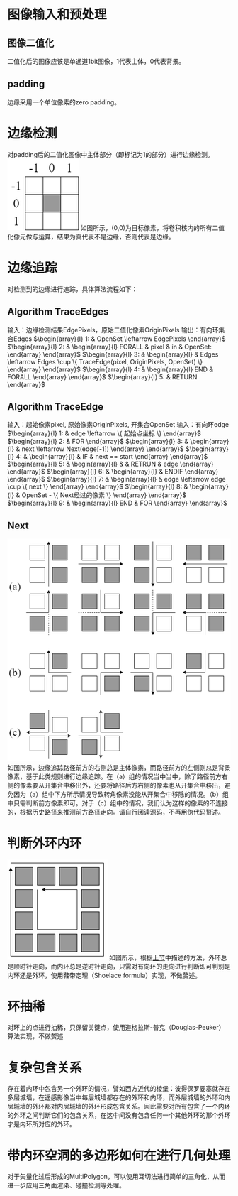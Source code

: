 # 图像输入和预处理
## 图像二值化
二值化后的图像应该是单通道1bit图像，1代表主体，0代表背景。
## padding
边缘采用一个单位像素的zero padding。
# 边缘检测
对padding后的二值化图像中主体部分（即标记为1的部分）进行边缘检测。
![边缘检测算子.png](figures/边缘检测算子.png)
如图所示，(0,0)为目标像素，将卷积核内的所有二值化像元做与运算，结果为真代表不是边缘，否则代表是边缘。
# 边缘追踪
对检测到的边缘进行追踪，具体算法流程如下：
## Algorithm TraceEdges
输入：边缘检测结果EdgePixels，原始二值化像素OriginPixels
输出：有向环集合Edges
$\begin{array}{l} 1: & OpenSet \leftarrow EdgePixels \end{array}$
$\begin{array}{l} 2: & \begin{array}{l} FORALL & pixel & in & OpenSet: \end{array} \end{array}$
$\begin{array}{l} 3: & \begin{array}{l} & Edges \leftarrow Edges \cup \{ TraceEdge(pixel, OriginPixels, OpenSet) \} \end{array} \end{array}$
$\begin{array}{l} 4: & \begin{array}{l} END & FORALL \end{array} \end{array}$
$\begin{array}{l} 5: & RETURN \end{array}$
## Algorithm TraceEdge
输入：起始像素pixel, 原始像素OriginPixels, 开集合OpenSet
输入：有向环edge
$\begin{array}{l} 1: & edge \leftarrow \{ 起始点坐标 \} \end{array}$
$\begin{array}{l} 2: & FOR \end{array}$
$\begin{array}{l} 3: & \begin{array}{l} & next \leftarrow Next(edge[-1]) \end{array} \end{array}$
$\begin{array}{l} 4: & \begin{array}{l} & IF & next == start \end{array} \end{array}$
$\begin{array}{l} 5: & \begin{array}{l} & & RETRUN & edge \end{array} \end{array}$
$\begin{array}{l} 6: & \begin{array}{l} & ENDIF \end{array} \end{array}$
$\begin{array}{l} 7: & \begin{array}{l} & edge \leftarrow edge \cup \{ next \} \end{array} \end{array}$
$\begin{array}{l} 8: & \begin{array}{l} & OpenSet - \{ Next经过的像素 \} \end{array} \end{array}$
$\begin{array}{l} 9: & \begin{array}{l} END & FOR \end{array} \end{array}$
## Next
![边缘追踪.png](figures/边缘追踪.png)
如图所示，边缘追踪路径前方的右侧总是主体像素，而路径前方的左侧则总是背景像素，基于此类规则进行边缘追踪。在（a）组的情况当中当中，除了路径前方右侧的像素要从开集合中移出外，还要将路径后方右侧的像素也从开集合中移出，避免因为（a）组中下方所示情况导致转角像素没能从开集合中移除的情况。（b）组中只需判断前方像素即可。对于（c）组中的情况，我们认为这样的像素的不连接的，根据历史路径来推测前方路径走向。请自行阅读源码，不再用伪代码赘述。
# 判断外环内环
![判断外环内环.png](figures/判断外环内环.png)
如图所示，根据[上节](##边缘追踪)中描述的方法，外环总是顺时针走向，而内环总是逆时针走向，只需对有向环的走向进行判断即可判别是内环还是外环，使用鞋带定理（Shoelace formula）实现，不做赘述。
# 环抽稀
对环上的点进行抽稀，只保留关键点，使用道格拉斯-普克（Douglas-Peuker）算法实现，不做赘述
# 复杂包含关系
存在着内环中包含另一个外环的情况，譬如西方近代的棱堡：彼得保罗要塞就存在多层城墙，在遥感影像当中每层城墙都存在的外环和内环，而外层城墙的外环和内层城墙的外环都对内层城墙的外环形成包含关系。因此需要对所有包含了一个内环的外环之间判断它们的包含关系，在这中间没有包含任何一个其他外环的那个外环才是内环所对应的外环。
# 带内环空洞的多边形如何在进行几何处理
对于矢量化过后形成的MultiPolygon，可以使用耳切法进行简单的三角化，从而进一步应用三角面渲染、碰撞检测等处理。
